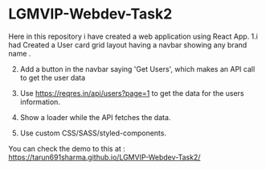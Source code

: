 # LGMVIP-Webdev-Task2

Here in this repository i have created a web application using React App.
1.i had  Created a User card grid layout having a navbar showing any brand name .

2. Add a button in the navbar saying 'Get Users', which makes an API call to get the user data

3. Use https://reqres.in/api/users?page=1 to get the data for the users information. 

4. Show a loader while the API fetches the data. 

5. Use custom CSS/SASS/styled-components. 



You can check the demo to this at : https://tarun691sharma.github.io/LGMVIP-Webdev-Task2/

